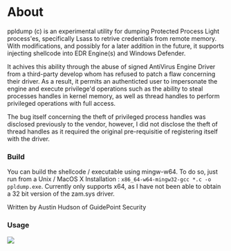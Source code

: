 # About

ppldump (c) is an experimental utility for dumping Protected Process Light process'es, specifically Lsass to retrive credentials from remote memory. With modifications, and possibly for a later addition in the future, it supports injecting shellcode into EDR Engine(s) and Windows Defender.

It achives this ability through the abuse of signed AntiVirus Engine Driver from a third-party develop whom has refused to patch a flaw concerning their driver. As a result, it permits an authenticted user to impersonate the engine and execute privilege'd operations such as the ability to steal processes handles in kernel memory, as well as thread handles to perform privileged operations with full access.

The bug itself concerning the theft of privileged process handles was disclosed previously to the vendor, however, I did not disclose the theft of thread handles as it required the original pre-requisitie of registering itself with the driver.

### Build

You can build the shellcode / executable using mingw-w64. To do so, just run from a Unix / MacOS X Installation : `x86_64-w64-mingw32-gcc *.c -o ppldump.exe`. Currently only supports x64, as I have not been able to obtain a 32 bit version of the zam.sys driver.

Written by Austin Hudson of GuidePoint Security

### Usage

![](https://i.imgur.com/ShQ6ucp.png)
